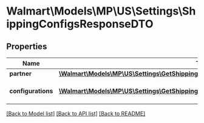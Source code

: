 # Walmart\Models\MP\US\Settings\ShippingConfigsResponseDTO

## Properties

Name | Type | Description | Notes
------------ | ------------- | ------------- | -------------
**partner** | [**\Walmart\Models\MP\US\Settings\GetShippingConfigurations200ResponsePartner**](GetShippingConfigurations200ResponsePartner.md) |  | [optional]
**configurations** | [**\Walmart\Models\MP\US\Settings\GetShippingConfigurations200ResponseConfigurationsInner[]**](GetShippingConfigurations200ResponseConfigurationsInner.md) | List of seller configurations like Lag Time | [optional]


[[Back to Model list]](./) [[Back to API list]](../../../../../README.md#supported-apis) [[Back to README]](../../../../../README.md)
